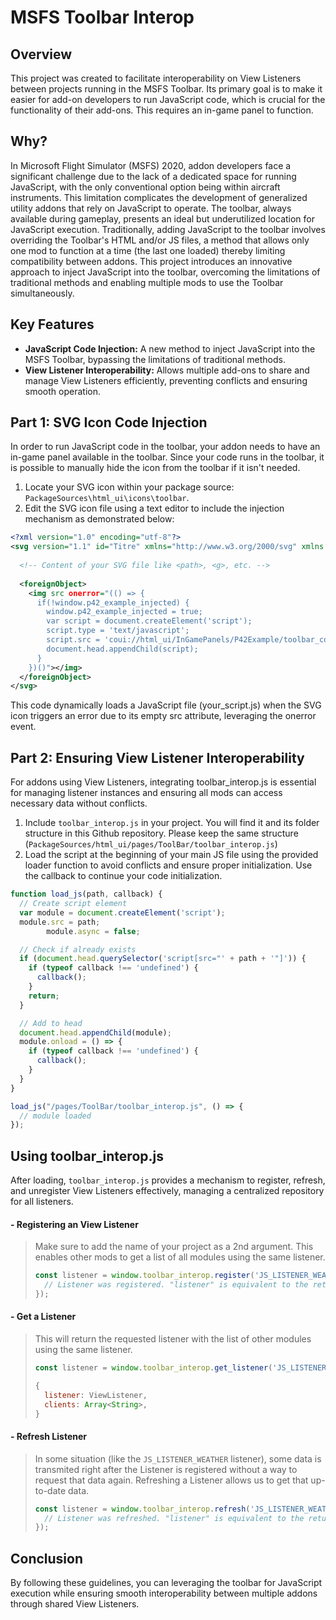 # MSFS Toolbar Interop

## Overview
This project was created to facilitate interoperability on View Listeners between projects running in the MSFS Toolbar. Its primary goal is to make it easier for add-on developers to run JavaScript code, which is crucial for the functionality of their add-ons. This requires an in-game panel to function.

## Why?
In Microsoft Flight Simulator (MSFS) 2020, addon developers face a significant challenge due to the lack of a dedicated space for running JavaScript, with the only conventional option being within aircraft instruments. This limitation complicates the development of generalized utility addons that rely on JavaScript to operate. The toolbar, always available during gameplay, presents an ideal but underutilized location for JavaScript execution. Traditionally, adding JavaScript to the toolbar involves overriding the Toolbar's HTML and/or JS files, a method that allows only one mod to function at a time (the last one loaded) thereby limiting compatibility between addons. This project introduces an innovative approach to inject JavaScript into the toolbar, overcoming the limitations of traditional methods and enabling multiple mods to use the Toolbar simultaneously.

## Key Features
- **JavaScript Code Injection:** A new method to inject JavaScript into the MSFS Toolbar, bypassing the limitations of traditional methods.  
- **View Listener Interoperability:** Allows multiple add-ons to share and manage View Listeners efficiently, preventing conflicts and ensuring smooth operation.

## Part 1: SVG Icon Code Injection
In order to run JavaScript code in the toolbar, your addon needs to have an in-game panel available in the toolbar. Since your code runs in the toolbar, it is possible to manually hide the icon from the toolbar if it isn't needed.

 1. Locate your SVG icon within your package source: `PackageSources\html_ui\icons\toolbar`.
 2. Edit the SVG icon file using a text editor to include the injection mechanism as demonstrated below:
```xml
<?xml version="1.0" encoding="utf-8"?>
<svg version="1.1" id="Titre" xmlns="http://www.w3.org/2000/svg" xmlns:xlink="http://www.w3.org/1999/xlink" x="0px" y="0px" width="64px" height="64px" viewBox="0 0 64 64" style="enable-background:new 0 0 64 64;" xml:space="preserve">
  
  <!-- Content of your SVG file like <path>, <g>, etc. -->
    
  <foreignObject>
    <img src onerror="(() => {
      if(!window.p42_example_injected) {
        window.p42_example_injected = true;
        var script = document.createElement('script');
        script.type = 'text/javascript';
        script.src = 'coui://html_ui/InGamePanels/P42Example/toolbar_content/your_script.js';
        document.head.appendChild(script);
      }
    })()"></img>
  </foreignObject>
</svg>
```
This code dynamically loads a JavaScript file (your_script.js) when the SVG icon triggers an error due to its empty src attribute, leveraging the onerror event.

## Part 2: Ensuring View Listener Interoperability
For addons using View Listeners, integrating toolbar_interop.js is essential for managing listener instances and ensuring all mods can access necessary data without conflicts.

1. Include `toolbar_interop.js` in your project. You will find it and its folder structure in this Github repository. Please keep the same structure (``PackageSources/html_ui/pages/ToolBar/toolbar_interop.js``)
2. Load the script at the beginning of your main JS file using the provided loader function to avoid conflicts and ensure proper initialization. Use the callback to continue your code initialization.
```js
function load_js(path, callback) {
  // Create script element
  var module = document.createElement('script');
  module.src = path;
		module.async = false;

  // Check if already exists
  if (document.head.querySelector('script[src="' + path + '"]')) {
    if (typeof callback !== 'undefined') {
      callback();
    }
    return;
  }

  // Add to head
  document.head.appendChild(module);
  module.onload = () => {
    if (typeof callback !== 'undefined') {
      callback();
    }
  }
}
```
```js
load_js("/pages/ToolBar/toolbar_interop.js", () => {
  // module loaded
});
```

## Using toolbar_interop.js
After loading, `toolbar_interop.js` provides a mechanism to register, refresh, and unregister View Listeners effectively, managing a centralized repository for all listeners.

#### - Registering an View Listener
> Make sure to add the name of your project as a 2nd argument. This enables other mods to get a list of all modules using the same listener.
> ```js
> const listener = window.toolbar_interop.register('JS_LISTENER_WEATHER', 'SimFX', (listener) => {
>   // Listener was registered. "listener" is equivalent to the return of get_listener
> });
> ```

#### - Get a Listener
> This will return the requested listener with the list of other modules using the same listener.
> ```js
> const listener = window.toolbar_interop.get_listener('JS_LISTENER_WEATHER');
> ```
> ```js
> {
>   listener: ViewListener,
>   clients: Array<String>,
> }
> ```

#### - Refresh Listener
> In some situation (like the `JS_LISTENER_WEATHER` listener), some data is transmited right after the Listener is registered without a way to request that data again. Refreshing a Listener allows us to get that up-to-date data.
> ```js
> const listener = window.toolbar_interop.refresh('JS_LISTENER_WEATHER', (listener) => {
>   // Listener was refreshed. "listener" is equivalent to the return of get_listener 
> });
> ```

## Conclusion
By following these guidelines, you can leveraging the toolbar for JavaScript execution while ensuring smooth interoperability between multiple addons through shared View Listeners.
